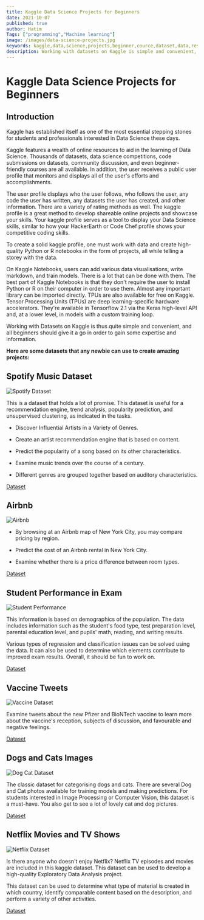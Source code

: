 ```yaml
---
title: Kaggle Data Science Projects for Beginners
date: 2021-10-07
published: true
author: Hatim
Tags: ["programming","Machine learning"]
image: /images/data-science-projects.jpg
keywords: kaggle,data,science,projects,beginner,cource,dataset,data,resource,analysis
description: Working with datasets on Kaggle is simple and convenient, and all beginners should give it a go to gain some experience and information.
---
```


# Kaggle Data Science Projects for Beginners

## Introduction

Kaggle has established itself as one of the most essential stepping stones for students and professionals interested in Data Science these days.

Kaggle features a wealth of online resources to aid in the learning of Data Science. Thousands of datasets, data science competitions, code submissions on datasets, community discussion, and even beginner-friendly courses are all available. In addition, the user receives a public user profile that monitors and displays all of the user's efforts and accomplishments.

The user profile displays who the user follows, who follows the user, any code the user has written, any datasets the user has created, and other information. There are a variety of rating methods as well. The kaggle profile is a great method to develop shareable online projects and showcase your skills. Your kaggle profile serves as a tool to display your Data Science skills, similar to how your HackerEarth or Code Chef profile shows your competitive coding skills.

To create a solid kaggle profile, one must work with data and create high-quality Python or R notebooks in the form of projects, all while telling a storey with the data.

On Kaggle Notebooks, users can add various data visualisations, write markdown, and train models. There is a lot that can be done with them. The best part of Kaggle Notebooks is that they don't require the user to install Python or R on their computer in order to use them. Almost any important library can be imported directly. TPUs are also available for free on Kaggle. Tensor Processing Units (TPUs) are deep learning-specific hardware accelerators. They're available in Tensorflow 2.1 via the Keras high-level API and, at a lower level, in models with a custom training loop.

Working with Datasets on Kaggle is thus quite simple and convenient, and all beginners should give it a go in order to gain some expertise and information.

**Here are some datasets that any newbie can use to create amazing projects:**

## Spotify Music Dataset

![Spotify Dataset](./spotify.webp)

This is a dataset that holds a lot of promise. This dataset is useful for a recommendation engine, trend analysis, popularity prediction, and unsupervised clustering, as indicated in the tasks.

- Discover Influential Artists in a Variety of Genres.

- Create an artist recommendation engine that is based on content.
- Predict the popularity of a song based on its other characteristics.

- Examine music trends over the course of a century.

- Different genres are grouped together based on auditory characteristics.

[Dataset](https://www.kaggle.com/leonardopena/top50spotify2019)

## Airbnb

![Airbnb](./airbnb.webp)

- By browsing at an Airbnb map of New York City, you may compare pricing by region.
- Predict the cost of an Airbnb rental in New York City.

- Examine whether there is a price difference between room types.

[Dataset](https://www.kaggle.com/dgomonov/new-york-city-airbnb-open-data)

## Student Performance in Exam

![Student Performance](./student-exam.webp)

This information is based on demographics of the population.
The data includes information such as the student's food type, test preparation level, parental education level, and pupils' math, reading, and writing results.

Various types of regression and classification issues can be solved using the data. It can also be used to determine which elements contribute to improved exam results. Overall, it should be fun to work on.

[Dataset](https://www.kaggle.com/spscientist/students-performance-in-exams)

## Vaccine Tweets

![Vaccine Dataset](./vaccine.webp)

Examine tweets about the new Pfizer and BioNTech vaccine to learn more about the vaccine's reception, subjects of discussion, and favourable and negative feelings.

[Dataset](https://www.kaggle.com/gpreda/pfizer-vaccine-tweets)

## Dogs and Cats Images

![Dog Cat Dataset](./dog-cat.webp)

The classic dataset for categorising dogs and cats. There are several Dog and Cat photos available for training models and making predictions. For students interested in Image Processing or Computer Vision, this dataset is a must-have. You also get to see a lot of lovely cat and dog pictures.

[Dataset](https://www.kaggle.com/chetankv/dogs-cats-images)

## Netflix Movies and TV Shows

![Netflix Dataset](./netflix.webp)

Is there anyone who doesn't enjoy Netflix?
Netflix TV episodes and movies are included in this kaggle dataset.
This dataset can be used to develop a high-quality Exploratory Data Analysis project.

This dataset can be used to determine what type of material is created in which country, identify comparable content based on the description, and perform a variety of other activities.

[Dataset](https://www.kaggle.com/shivamb/netflix-shows)
